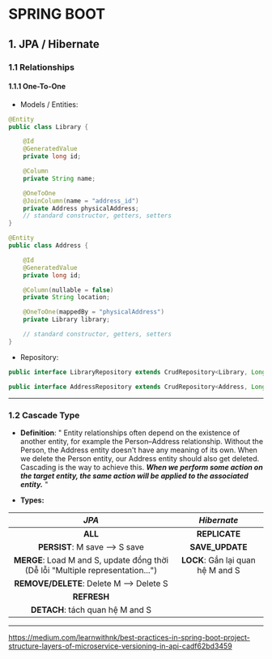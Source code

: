 # SPRING BOOT
## **1. JPA / Hibernate**

### **1.1 Relationships**

#### **1.1.1 One-To-One**
- Models / Entities:
```java
@Entity
public class Library {

    @Id
    @GeneratedValue
    private long id;

    @Column
    private String name;

    @OneToOne
    @JoinColumn(name = "address_id")
    private Address physicalAddress;
    // standard constructor, getters, setters
}
```

```java
@Entity
public class Address {

    @Id
    @GeneratedValue
    private long id;

    @Column(nullable = false)
    private String location;

    @OneToOne(mappedBy = "physicalAddress")
    private Library library;

    // standard constructor, getters, setters
}
```
- Repository:
```java
public interface LibraryRepository extends CrudRepository<Library, Long> {}
```
```java
public interface AddressRepository extends CrudRepository<Address, Long> {}
```
----------
### **1.2 Cascade Type**
- **Definition**: "
Entity relationships often depend on the existence of another entity, for example the Person–Address relationship. Without the Person, the Address entity doesn't have any meaning of its own. When we delete the Person entity, our Address entity should also get deleted.
Cascading is the way to achieve this. ***When we perform some action on the target entity, the same action will be applied to the associated entity.***
"

- **Types:**

|                                  **_JPA_**                                  	|        **_Hibernate_**        	|
|:---------------------------------------------------------------------------:	|:-----------------------------:	|
| **ALL**                                                                         	| **REPLICATE**                     	|
| **PERSIST**: M save --> S save                                                  	| **SAVE_UPDATE**                   	|
| **MERGE**: Load M and S, update đồng thời (Dễ lỗi "Multiple representation...") 	| **LOCK**: Gắn lại quan hệ M and S 	|
| **REMOVE/DELETE**: Delete M --> Delete S                                        	|                               	|
| **REFRESH**                                                                     	|                               	|
| **DETACH**: tách quan hệ M and S                                                	|                               	|
-------------------
https://medium.com/learnwithnk/best-practices-in-spring-boot-project-structure-layers-of-microservice-versioning-in-api-cadf62bd3459